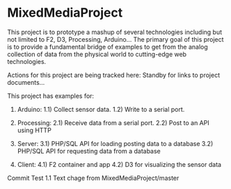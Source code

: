 MixedMediaProject
=================

This project is to prototype a mashup of several technologies including 
but not limited to F2, D3, Processing, Arduino... The primary goal of
this project is to provide a fundamental bridge of examples to get from
the analog collection of data from the physical world to cutting-edge 
web technologies.

Actions for this project are being tracked here:
Standby for links to project documents...

This project has examples for:

  1) Arduino:
    1.1) Collect sensor data.
    1.2) Write to a serial port.
  
  2) Processing:
    2.1) Receive data from a serial port.
    2.2) Post to an API using HTTP
    
  3) Server:
    3.1) PHP/SQL API for loading posting data to a database
    3.2) PHP/SQL API for requesting data from a database
    
  4) Client:
    4.1) F2 container and app
    4.2) D3 for visualizing the sensor data

Commit Test
1.1 Text chage from MixedMediaProject/master
